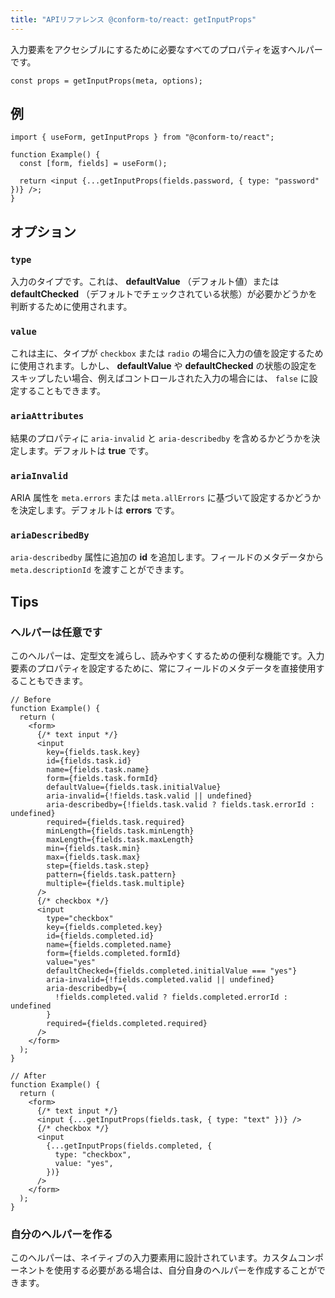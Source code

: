 ```yaml
---
title: "APIリファレンス @conform-to/react: getInputProps"
---
```


入力要素をアクセシブルにするために必要なすべてのプロパティを返すヘルパーです。

```tsx
const props = getInputProps(meta, options);
```

## 例

```tsx
import { useForm, getInputProps } from "@conform-to/react";

function Example() {
  const [form, fields] = useForm();

  return <input {...getInputProps(fields.password, { type: "password" })} />;
}
```

## オプション

### `type`

入力のタイプです。これは、 **defaultValue** （デフォルト値）または **defaultChecked** （デフォルトでチェックされている状態）が必要かどうかを判断するために使用されます。

### `value`

これは主に、タイプが `checkbox` または `radio` の場合に入力の値を設定するために使用されます。しかし、 **defaultValue** や **defaultChecked** の状態の設定をスキップしたい場合、例えばコントロールされた入力の場合には、 `false` に設定することもできます。

### `ariaAttributes`

結果のプロパティに `aria-invalid` と `aria-describedby` を含めるかどうかを決定します。デフォルトは **true** です。

### `ariaInvalid`

ARIA 属性を `meta.errors` または `meta.allErrors` に基づいて設定するかどうかを決定します。デフォルトは **errors** です。

### `ariaDescribedBy`

`aria-describedby` 属性に追加の **id** を追加します。フィールドのメタデータから `meta.descriptionId` を渡すことができます。

## Tips

### ヘルパーは任意です

このヘルパーは、定型文を減らし、読みやすくするための便利な機能です。入力要素のプロパティを設定するために、常にフィールドのメタデータを直接使用することもできます。

```tsx
// Before
function Example() {
  return (
    <form>
      {/* text input */}
      <input
        key={fields.task.key}
        id={fields.task.id}
        name={fields.task.name}
        form={fields.task.formId}
        defaultValue={fields.task.initialValue}
        aria-invalid={!fields.task.valid || undefined}
        aria-describedby={!fields.task.valid ? fields.task.errorId : undefined}
        required={fields.task.required}
        minLength={fields.task.minLength}
        maxLength={fields.task.maxLength}
        min={fields.task.min}
        max={fields.task.max}
        step={fields.task.step}
        pattern={fields.task.pattern}
        multiple={fields.task.multiple}
      />
      {/* checkbox */}
      <input
        type="checkbox"
        key={fields.completed.key}
        id={fields.completed.id}
        name={fields.completed.name}
        form={fields.completed.formId}
        value="yes"
        defaultChecked={fields.completed.initialValue === "yes"}
        aria-invalid={!fields.completed.valid || undefined}
        aria-describedby={
          !fields.completed.valid ? fields.completed.errorId : undefined
        }
        required={fields.completed.required}
      />
    </form>
  );
}

// After
function Example() {
  return (
    <form>
      {/* text input */}
      <input {...getInputProps(fields.task, { type: "text" })} />
      {/* checkbox */}
      <input
        {...getInputProps(fields.completed, {
          type: "checkbox",
          value: "yes",
        })}
      />
    </form>
  );
}
```

### 自分のヘルパーを作る

このヘルパーは、ネイティブの入力要素用に設計されています。カスタムコンポーネントを使用する必要がある場合は、自分自身のヘルパーを作成することができます。
